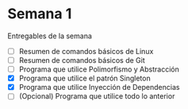 # Semana 1

Entregables de la semana
- [ ] Resumen de comandos básicos de Linux
- [ ] Resumen de comandos básicos de Git
- [ ] Programa que utilice Polimorfismo y Abstracción
- [x] Programa que utilice el patrón Singleton
- [x] Programa que utilice Inyección de Dependencias
- [ ] (Opcional) Programa que utilice todo lo anterior
